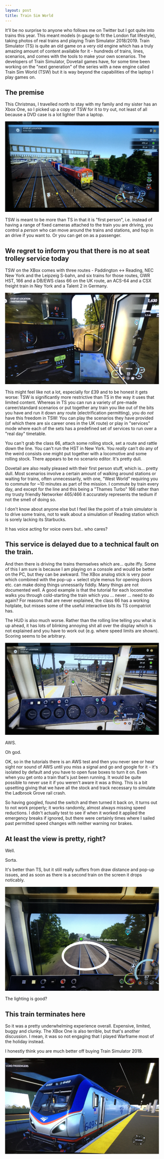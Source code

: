 ```yaml
---
layout: post
title: Train Sim World
---
```


It'll be no surprise to anyone who follows me on Twitter but I got quite into trains this year.  This meant models (n gauge to fit the London flat lifestyle), taking photos of real trains and playing Train Simulator 2018/2019.  Train Simulator (TS) is quite an old game on a very old engine which has a truly amazing amount of content available for it - hundreds of trains, lines, scenarios, and comes with the tools to make your own scenarios.  The developers of Train Simulator, Dovetail games have, for some time been working on the "next generation" of the series with a new engine called Train Sim World (TSW) but it is way beyond the capabilities of the laptop I play games on.

## The premise

This Christmas, I travelled north to stay with my family and my sister has an Xbox One, so I picked up a copy of TSW for it to try out, not least of all because a DVD case is a lot lighter than a laptop.

![Class 66 external](/images/tsw-66-outside.png)


TSW is meant to be more than TS in that it is "first person", i.e. instead of having a range of fixed cameras attached to the train you are driving, you control a *person* who can move around the trains and stations, and hop in an drive if you want to.  Or you can get on as a passenger. 

## We regret to inform you that there is no at seat trolley service today

TSW on the XBox comes with three routes - Paddington <-> Reading, NEC New York and the Leipzeig S-bahn, and six trains for those routes, GWR HST, 166 and a DB/EWS class 66 on the UK route, an ACS-64 and a CSX freight train in Ney York and a Talent 2 in Germany.

![CSX cab](/images/tsw-csx.png)

This might feel like not a lot, especially for £39 and to be honest it gets worse: TSW is significantly more restrictive than TS in the way it uses that limited content.  Whereas in TS you can run a variety of pre-made career/standard scenarios or put together any train you like out of the bits you have and run it down any route (electrification permitting), you do *not* have this freedom in TSW: You can play the scenarios they have provided (of which there are six career ones in the UK route) or play in "services" mode where each of the sets has a predefined set of services to run over a "real day" timetable.

You can't grab the class 66, attach some rolling stock, set a route and rattle down the line.  You can't run the HST in New York.  You *really* can't do any of the weird consists one might put together with a locomotive and some rolling stock.  There appears to be no scenario editor.  It's pretty dull.

Dovetail are also really pleased with their first person stuff, which is... pretty dull.  Most scenarios involve a certain amount of walking around stations or waiting for trains, often unnecessarily, with one, "West World" requiring you to commute for ~10 minutes as part of the mission.  I commute by train every day, and except for the line and this being a "Thames Turbo" 166 rather than my trusty friendly Networker 465/466 it accurately represents the tedium if not the smell of doing so.

I don't know about anyone else but I feel like the point of a train simulator is to drive some trains, not to walk about a simulation of Reading station which is sorely lacking its Starbucks.

It has voice acting for voice overs but.. who cares?

## This service is delayed due to a technical fault on the train.

And then there is driving the trains themselves which are... quite iffy.  Some of this I am sure is because I am playing on a console and would be better on the PC, but they can be awkward.  The XBox analog stick is very poor which combined with the pop-up + select style menus for opening doors etc. can make doing things unnessarily fiddly.  Many things are not documented well.  A good example is that the tutorial for each locomotive walks you through cold-starting the train which you ... never ... need to do again?  For reasons that are never explained, the class 66 has a working hotplate, but misses some of the useful interactive bits its TS compatriot has.

The HUD is also much worse.  Rather than the rolling line telling you what is up ahead, it has lots of blinking annoying shit all over the display which is not explained and you have to work out (e.g. where speed limits are shown).  Scoring seems to be arbitrary.

![Class 66 engineer's seat](/images/tsw-66-inside.png)

AWS.

Oh god.

OK, so in the tutorials there is an AWS test and then you never see or hear sight nor sound of AWS until you miss a signal and go and google for it - it's isolated by default and you have to open fuse boxes to turn it on.  Even when you get onto a train that's just been running.  It would be quite possible to never use it if you weren't aware it was a thing.  This is a bit upsetting giving that we have all the stock and track necessary to simulate the Ladbrook Grove rail crash.

So having googled, found the switch and then turned it back on, it turns out to not work properly; it works randomly, almost always missing speed reductions.  I didn't actually test to see if when it worked it applied the emergency breaks if ignored, but there were certainly times where I sailed past permitted speed changes with neither warning nor brakes.

## At least the view is pretty, right?

Well.

Sorta.

It's better than TS, but it still really suffers from draw distance and pop-up issues, and as soon as there is a second train on the screen it drops noticably.

![LOD distance issues](/images/tsw-66-lod.png)

The lighting is good?

## This train terminates here

So it was a pretty underwhelming experience overall.  Expensive, limited, buggy and clunky.  The XBox One is also terrible, but that's another discussion. I mean, it was so not engaging that I played Warframe most of the holiday instead.

I honestly think you are much better off buying Train Simulator 2019.

![ACS-64](/images/tsw-acs.png)